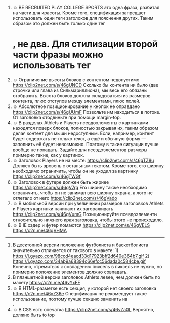 1. ☺ BE RECRUITED PLAY COLLEGE SPORTS это одна фраза, разбитая на части для красоты. Кроме того, спецификация запрещает использовать одни теги заголоков для пояснения других. Таким образом это должен быть только один тег <h1>, не два. Для стилизации второй части фразы можно использовать тег <span>
2. ☺ Ограничение высоты блоков с контентом недопустимо https://clip2net.com/s/46gUNCD Сколько бы контента ни было (две строчки или глава из Сильмариллиона), мы весь его обязаны отобразить. Высота блоков должна складываться из размеров контента, плюс отступов между элементами, плюс полей.
3. ☺ Абсолютное позиционирование у кнопок не оправдано https://clip2net.com/s/46gUUmF Позвольте им находиться в потоке. От заголовка отодвиньте при помощи margin-top.
4. ☺ В разделах Athlets и Players псевдоэлементы с картинками находятся поверх блоков, полностью закрывая их, таким образом делая контент для мыши недоступным. Если, например, контент будет содержать не только текст, а ещё и обычную форму — заполнить её будет невозможно. Поэтому в такие ситуации лучше вообще не попадать. Задайте для псевдоэлементов размеры примерно такие, как у картинок.
5. ☺ Заголовок Players не на месте: https://clip2net.com/s/46gTZ8u Должен быть вровень с остальным текстом. Кроме того, его ширину необходимо ограничить, чтобы он не уходил за картинку https://clip2net.com/s/46gTWGf
6. ☺ Заголовок в футере должен быть жирнее https://clip2net.com/s/46gV7rg Его ширину также необходимо ограничить, чтобы он не занимал всю ширину экрана, а лого не отлетало от него https://clip2net.com/s/46gVado
7. ☺ В мобильной версии при увеличении размеров заголовков Athlets и Players картинки начинают их загораживать https://clip2net.com/s/46gVumG Позиционируйте псевдоэлементы относительно нижнего края заголовка, чтобы этого не происходило.
8. ☺ В IE хэдер и футер ломаются https://clip2net.com/s/46gVELS https://c2n.me/46gVHMA
----
1. В десктопной версии положение футболиста и баскетболиста значительно отличается от такового в макете: 1) https://i.gyazo.com/98ccd4eacd33d17923bff2d640e364b7.gif 2) https://i.gyazo.com/34ab9a68394c66efcc56dada0c584cbe.gif Конечно, стремиться к совпадению пиксель в пиксель не нужно, но примерно положение элементов должно совпадать.
2. В планшетной версии заголовок Athlets левее, чем должен быть по макету https://c2n.me/46vYxFF
3. ☺ В HTML-разметке есть секция, у которой нет своего заголовка https://c2n.me/46vZ36e Спецификация не рекомендует такое использование, поэтому лучше секцию заменить на <div>.
4. ☺ В CSS есть опечатка https://clip2net.com/s/46vZa0L Вероятно, должно быть to top